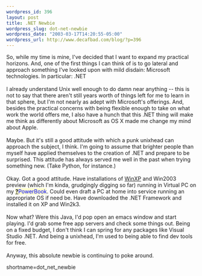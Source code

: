 ```yaml
--- 
wordpress_id: 396
layout: post
title: .NET Newbie
wordpress_slug: dot-net-newbie
wordpress_date: "2003-03-17T14:20:55-05:00"
wordpress_url: http://www.decafbad.com/blog/?p=396
---
```

So, while my time is mine, I've decided that I want to expand my
practical horizons.  And, one of the first things I can think of is to
go lateral and approach something I've looked upon with mild disdain:
Microsoft technologies.  In particular: .NET
<br /><br />
I already understand Unix well enough to do damn near anything -- this
is not to say that there aren't still years worth of things left for
me to learn in that sphere, but I'm not nearly as adept with
Microsoft's offerings.  And, besides the practical concerns with being
flexible enough to take on what work the world offers me, I also have
a hunch that this .NET thing will make me think as differently about
Microsoft as OS X made me change my mind about Apple.
<br /><br />
Maybe.  But it's still a good attitude with which a punk unixhead can
approach the subject, I think.  I'm going to assume that brighter
people than myself have applied themselves to the creation of .NET and
prepare to be surprised.  This attitude has always served me well in
the past when trying something new.  (Take Python, for instance.)
<br /><br />
Okay.  Got a good attitude.  Have installations of <a href="http://www.decafbad.com/twiki/bin/view/Main/WinXP">WinXP</a> and Win2003
preview (which I'm kinda, grudgingly digging so far) running in
Virtual PC on my <span style='background : #FFFFCE;'><a href="http://www.decafbad.com/twiki/bin/edit/Main/PowerBook?topicparent=Main.FilterData"><b>?</b></a><font color="#0000FF">PowerBook</font></span>.  Could even draft a PC at home into
service running an appropriate OS if need be.  Have downloaded the
.NET Framework and installed it on XP and Win2k3.
<br /><br />
Now what?  Were this Java, I'd pop open an emacs window and start
playing.  I'd grab some free app servers and check some things out.
Being on a fixed budget, I don't think I can spring for any packages
like Visual Studio .NET.  And being a unixhead, I'm used to being able
to find dev tools for free.
<br /><br />
Anyway, this absolute newbie is continuing to poke around.
<!--more-->
shortname=dot_net_newbie
